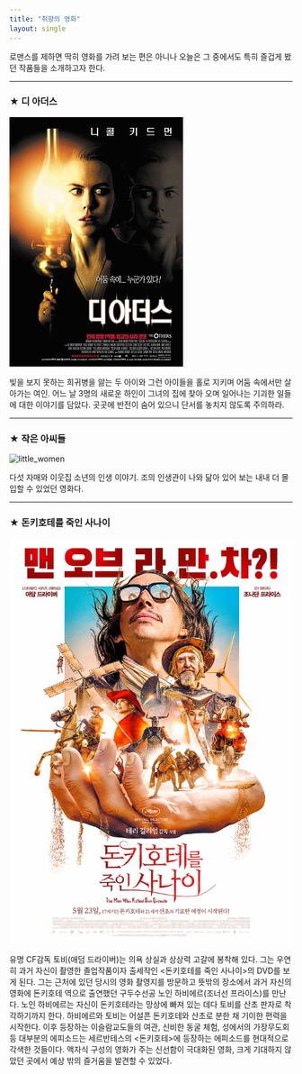 ```yaml
---
title: "취향의 영화"
layout: single
---
```


로맨스를 제하면 딱히 영화를 가려 보는 편은 아니나 오늘은 그 중에서도 특히 즐겁게 봤던 작품들을 소개하고자 한다. 

---
### ★ 디 아더스
![others](/assets/images/TheOthers.jpg)

빛을 보지 못하는 희귀병을 앓는 두 아이와 그런 아이들을 홀로 지키며 어둠 속에서만 살아가는 여인. 어느 날 3명의 새로운 하인이 그녀의 집에 찾아 오며 일어나는 기괴한 일들에 대한 이야기를 담았다. 곳곳에 반전이 숨어 있으니 단서를 놓치지 않도록 주의하라. 

---
### ★ 작은 아씨들
![little_women][lw]

[lw]: https://images-na.ssl-images-amazon.com/images/I/91MCxPWGWqL._AC_SL1500_.jpg

다섯 자매와 이웃집 소년의 인생 이야기. 조의 인생관이 나와 닮아 있어 보는 내내 더 몰입할 수 있었던 영화다. 

---
### ★ 돈키호테를 죽인 사나이
[![don](/assets/images/DonQuixote.jpg "더 자세한 내용을 원하시면 방문해 보세요.")](http://m.cine21.com/news/view/?mag_id=93146&utm_source=dable)

유명 CF감독 토비(애덤 드라이버)는 의욕 상실과 상상력 고갈에 봉착해 있다. 그는 우연히 과거 자신이 촬영한 졸업작품이자 출세작인 <돈키호테를 죽인 사나이>의 DVD를 보게 된다. 그는 근처에 있던 당시의 영화 촬영지를 방문하고 뜻밖의 장소에서 과거 자신의 영화에 돈키호테 역으로 출연했던 구두수선공 노인 하비에르(조너선 프라이스)를 만난다. 노인 하비에르는 자신이 돈키호테라는 망상에 빠져 있는 데다 토비를 산초 판자로 착각하기까지 한다. 하비에르와 토비는 어설픈 돈키호테와 산초로 분한 채 기이한 편력을 시작한다. 이후 등장하는 이슬람교도들의 여관, 신비한 동굴 체험, 성에서의 가장무도회 등 대부분의 에피소드는 세르반테스의 <돈키호테>에 등장하는 에피소드를 현대적으로 각색한 것들이다. 액자식 구성의 영화가 주는 신선함이 극대화된 영화, 크게 기대하지 않았던 곳에서 예상 밖의 즐거움을 발견할 수 있었다.
